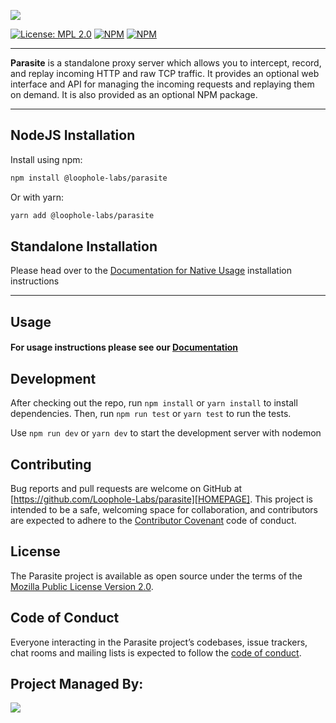 ![][PARASITE]

[![License: MPL 2.0](https://img.shields.io/badge/License-MPL%202.0-brightgreen.svg)](https://opensource.org/licenses/MPL-2.0) [![NPM](https://badgen.net/npm/v/@loophole-labs/parasite)](https://npmjs.com/package/@loophole-labs/parasite) [![NPM](https://badgen.net/npm/dm/@loophole-labs/parasite)](https://npmjs.com/package/@loophole-labs/parasite)

---

**Parasite** is a standalone proxy server which allows you to intercept, record, and replay incoming HTTP and raw TCP traffic. It provides an optional web interface and API for managing the incoming requests and replaying them on demand. It is also provided as an optional NPM package.

---

## NodeJS Installation

Install using npm:

```bash
npm install @loophole-labs/parasite
```

Or with yarn:
```bash
yarn add @loophole-labs/parasite
```

## Standalone Installation

Please head over to the [Documentation for Native Usage][PREREQNATIVE] installation instructions

---

## Usage

#### For usage instructions please see our [Documentation][DOCUMENTATION]

## Development

After checking out the repo, run `npm install` or `yarn install` to install dependencies. Then, run `npm run test` or `yarn test` to run the tests.

Use `npm run dev` or `yarn dev` to start the development server with nodemon

## Contributing

Bug reports and pull requests are welcome on GitHub at [https://github.com/Loophole-Labs/parasite][HOMEPAGE]. This project is intended to be a safe, welcoming space for collaboration, and contributors are expected to adhere to the [Contributor Covenant](http://contributor-covenant.org) code of conduct.

## License

The Parasite project is available as open source under the terms of the [Mozilla Public License Version 2.0](https://www.mozilla.org/en-US/MPL/2.0/).

## Code of Conduct

Everyone interacting in the Parasite project’s codebases, issue trackers, chat rooms and mailing lists is expected to follow the [code of conduct](https://github.com/Loophole-Labs/parasite/blob/master/CODE_OF_CONDUCT.md).


## Project Managed By:
![][LOOPHOLELABS]

[HOMEPAGE]: https://github.com/Loophole-Labs/parasite
[DOCUMENTATION]: https://parasite.sh
[PREREQNATIVE]: https://parasite.sh/?p=1
[PARASITE]: assets/images/parasite.png
[LOOPHOLELABS]: assets/images/loopholelabs.png